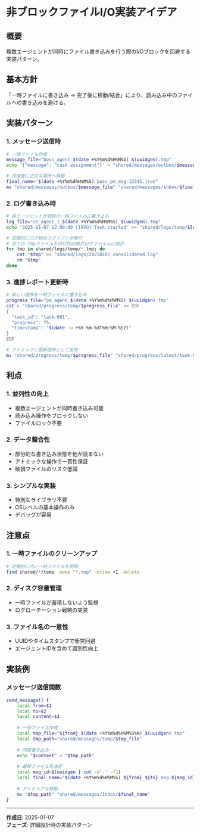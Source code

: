 # 非ブロックファイルI/O実装アイデア

## 概要

複数エージェントが同時にファイル書き込みを行う際のI/Oブロックを回避する実装パターン。

## 基本方針

「一時ファイルに書き込み → 完了後に移動/結合」により、読み込み中のファイルへの書き込みを避ける。

## 実装パターン

### 1. メッセージ送信時
```bash
# 一時ファイル作成
message_file="boss_agent_$(date +%Y%m%d%H%M%S)_$(uuidgen).tmp"
echo '{"message": "task assignment"}' > "shared/messages/outbox/$message_file"

# 完成後に正式な場所へ移動
final_name="$(date +%Y%m%d%H%M%S)_boss_pm_msg-12345.json"
mv "shared/messages/outbox/$message_file" "shared/messages/inbox/$final_name"
```

### 2. ログ書き込み時
```bash
# 各エージェントが個別の一時ファイルに書き込み
log_file="se_agent_1_$(date +%Y%m%d%H%M%S)_$(uuidgen).tmp"
echo "2025-01-07 12:00:00 [INFO] Task started" >> "shared/logs/temp/$log_file"

# 定期的にログ統合スクリプトが実行
# 全ての.tmpファイルを日付別の統合ログファイルに結合
for tmp in shared/logs/temp/*.tmp; do
    cat "$tmp" >> "shared/logs/20250107_consolidated.log"
    rm "$tmp"
done
```

### 3. 進捗レポート更新時
```bash
# 新しい進捗を一時ファイルに書き込み
progress_file="pm_agent_$(date +%Y%m%d%H%M%S)_$(uuidgen).tmp"
cat > "shared/progress/temp/$progress_file" << EOF
{
  "task_id": "task-001",
  "progress": 75,
  "timestamp": "$(date -u +%Y-%m-%dT%H:%M:%SZ)"
}
EOF

# アトミックに最新進捗として反映
mv "shared/progress/temp/$progress_file" "shared/progress/latest/task-001.json"
```

## 利点

### 1. 並列性の向上
- 複数エージェントが同時書き込み可能
- 読み込み操作をブロックしない
- ファイルロック不要

### 2. データ整合性
- 部分的な書き込み状態を他が読まない
- アトミックな操作で一貫性保証
- 破損ファイルのリスク低減

### 3. シンプルな実装
- 特別なライブラリ不要
- OSレベルの基本操作のみ
- デバッグが容易

## 注意点

### 1. 一時ファイルのクリーンアップ
```bash
# 定期的に古い一時ファイルを削除
find shared/*/temp -name "*.tmp" -mtime +1 -delete
```

### 2. ディスク容量管理
- 一時ファイルが蓄積しないよう監視
- ログローテーション戦略の実装

### 3. ファイル名の一意性
- UUIDやタイムスタンプで衝突回避
- エージェントIDを含めて識別性向上

## 実装例

### メッセージ送信関数
```bash
send_message() {
    local from=$1
    local to=$2
    local content=$3
    
    # 一時ファイル作成
    local tmp_file="${from}_$(date +%Y%m%d%H%M%S%N)_$(uuidgen).tmp"
    local tmp_path="shared/messages/temp/$tmp_file"
    
    # 内容書き込み
    echo "$content" > "$tmp_path"
    
    # 最終ファイル名決定
    local msg_id=$(uuidgen | cut -d'-' -f1)
    local final_name="$(date +%Y%m%d%H%M%S)_${from}_${to}_msg-${msg_id}.json"
    
    # アトミックな移動
    mv "$tmp_path" "shared/messages/inbox/$final_name"
}
```

---

**作成日**: 2025-01-07  
**フェーズ**: 詳細設計時の実装パターン